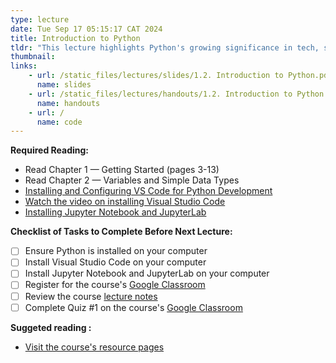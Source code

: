 ```yaml
---
type: lecture
date: Tue Sep 17 05:15:17 CAT 2024
title: Introduction to Python
tldr: "This lecture highlights Python's growing significance in tech, spanning web development, data science, and AI. We'll explore its simplicity as an ideal first language and its versatility for various career paths. We'll examine Python's real-world applications in industry and research, and how this course develops widely applicable problem-solving skills. The session concludes with installing Python and writing our first program.."
thumbnail: 
links: 
    - url: /static_files/lectures/slides/1.2. Introduction to Python.pdf
      name: slides
    - url: /static_files/lectures/handouts/1.2. Introduction to Python.pdf
      name: handouts
    - url: /
      name: code
---
```

**Required Reading:**
- Read Chapter 1 — Getting Started (pages 3-13)
- Read Chapter 2 — Variables and Simple Data Types
- [Installing and Configuring VS Code for Python Development](https://realpython.com/python-development-visual-studio-code/)
- [Watch the video on installing Visual Studio Code](https://realpython.com/lessons/introduction-visual-studio-code/)
- [Installing Jupyter Notebook and JupyterLab](https://jupyter.org/install)

**Checklist of Tasks to Complete Before Next Lecture:**
- [ ] Ensure Python is installed on your computer
- [ ] Install Visual Studio Code on your computer
- [ ] Install Jupyter Notebook and JupyterLab on your computer
- [ ] Register for the course's [Google Classroom](https://classroom.google.com/c/NzA0NTM5MTcyOTY1?cjc=7bd7fo4)
- [ ] Review the course [lecture notes](https://qiriro.com/ete2162/schedule/)
- [ ] Complete Quiz #1 on the course's [Google Classroom](https://classroom.google.com/c/NzA0NTM5MTcyOTY1?cjc=7bd7fo4)

**Suggeted reading :**
- [Visit the course's resource pages](https://qiriro.com/ete2162/materials/)




